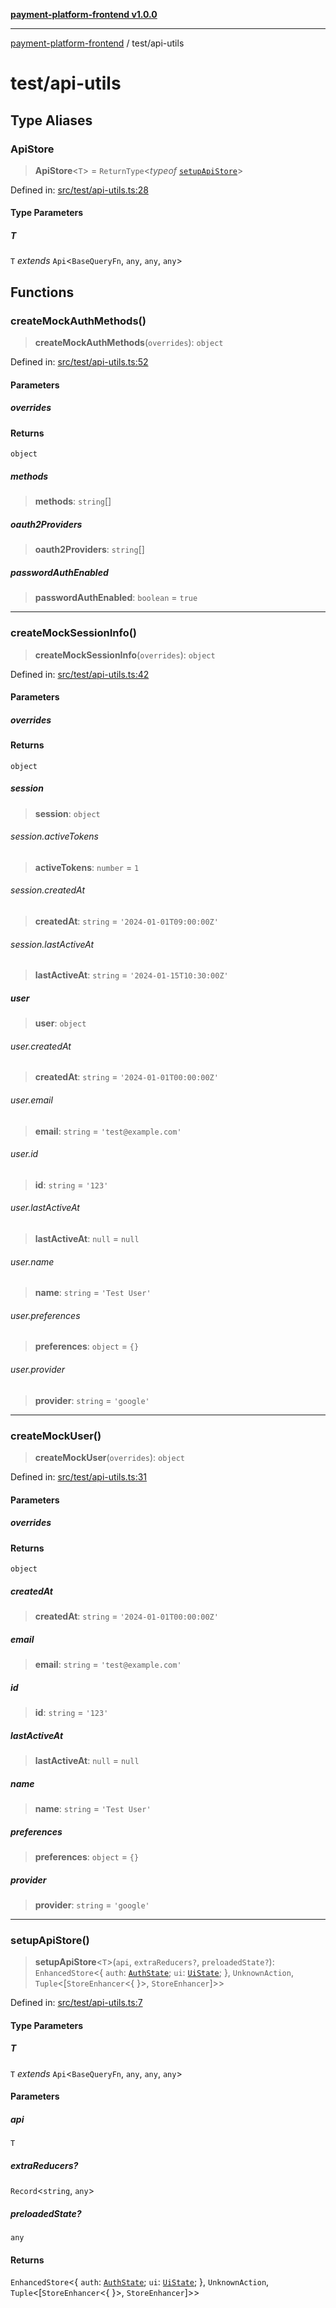 [**payment-platform-frontend v1.0.0**](../README.md)

***

[payment-platform-frontend](../README.md) / test/api-utils

# test/api-utils

## Type Aliases

### ApiStore

> **ApiStore**\<`T`\> = `ReturnType`\<*typeof* [`setupApiStore`](#setupapistore)\>

Defined in: [src/test/api-utils.ts:28](https://github.com/lsendel/sass/blob/main/frontend/src/test/api-utils.ts#L28)

#### Type Parameters

##### T

`T` *extends* `Api`\<`BaseQueryFn`, `any`, `any`, `any`\>

## Functions

### createMockAuthMethods()

> **createMockAuthMethods**(`overrides`): `object`

Defined in: [src/test/api-utils.ts:52](https://github.com/lsendel/sass/blob/main/frontend/src/test/api-utils.ts#L52)

#### Parameters

##### overrides

#### Returns

`object`

##### methods

> **methods**: `string`[]

##### oauth2Providers

> **oauth2Providers**: `string`[]

##### passwordAuthEnabled

> **passwordAuthEnabled**: `boolean` = `true`

***

### createMockSessionInfo()

> **createMockSessionInfo**(`overrides`): `object`

Defined in: [src/test/api-utils.ts:42](https://github.com/lsendel/sass/blob/main/frontend/src/test/api-utils.ts#L42)

#### Parameters

##### overrides

#### Returns

`object`

##### session

> **session**: `object`

###### session.activeTokens

> **activeTokens**: `number` = `1`

###### session.createdAt

> **createdAt**: `string` = `'2024-01-01T09:00:00Z'`

###### session.lastActiveAt

> **lastActiveAt**: `string` = `'2024-01-15T10:30:00Z'`

##### user

> **user**: `object`

###### user.createdAt

> **createdAt**: `string` = `'2024-01-01T00:00:00Z'`

###### user.email

> **email**: `string` = `'test@example.com'`

###### user.id

> **id**: `string` = `'123'`

###### user.lastActiveAt

> **lastActiveAt**: `null` = `null`

###### user.name

> **name**: `string` = `'Test User'`

###### user.preferences

> **preferences**: `object` = `{}`

###### user.provider

> **provider**: `string` = `'google'`

***

### createMockUser()

> **createMockUser**(`overrides`): `object`

Defined in: [src/test/api-utils.ts:31](https://github.com/lsendel/sass/blob/main/frontend/src/test/api-utils.ts#L31)

#### Parameters

##### overrides

#### Returns

`object`

##### createdAt

> **createdAt**: `string` = `'2024-01-01T00:00:00Z'`

##### email

> **email**: `string` = `'test@example.com'`

##### id

> **id**: `string` = `'123'`

##### lastActiveAt

> **lastActiveAt**: `null` = `null`

##### name

> **name**: `string` = `'Test User'`

##### preferences

> **preferences**: `object` = `{}`

##### provider

> **provider**: `string` = `'google'`

***

### setupApiStore()

> **setupApiStore**\<`T`\>(`api`, `extraReducers?`, `preloadedState?`): `EnhancedStore`\<\{ `auth`: [`AuthState`](../store/slices/authSlice.md#authstate); `ui`: [`UiState`](../store/slices/uiSlice.md#uistate); \}, `UnknownAction`, `Tuple`\<\[`StoreEnhancer`\<\{ \}\>, `StoreEnhancer`\]\>\>

Defined in: [src/test/api-utils.ts:7](https://github.com/lsendel/sass/blob/main/frontend/src/test/api-utils.ts#L7)

#### Type Parameters

##### T

`T` *extends* `Api`\<`BaseQueryFn`, `any`, `any`, `any`\>

#### Parameters

##### api

`T`

##### extraReducers?

`Record`\<`string`, `any`\>

##### preloadedState?

`any`

#### Returns

`EnhancedStore`\<\{ `auth`: [`AuthState`](../store/slices/authSlice.md#authstate); `ui`: [`UiState`](../store/slices/uiSlice.md#uistate); \}, `UnknownAction`, `Tuple`\<\[`StoreEnhancer`\<\{ \}\>, `StoreEnhancer`\]\>\>
